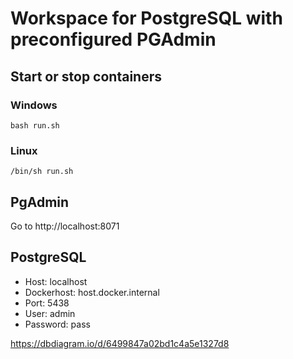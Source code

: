 # Workspace for PostgreSQL with preconfigured PGAdmin

## Start or stop containers

### Windows

```
bash run.sh
```

### Linux

```
/bin/sh run.sh
```

## PgAdmin

Go to http://localhost:8071

## PostgreSQL

- Host: localhost
- Dockerhost: host.docker.internal
- Port: 5438
- User: admin
- Password: pass

https://dbdiagram.io/d/6499847a02bd1c4a5e1327d8
